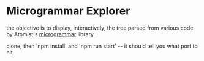 Microgrammar Explorer
=====================

the objective is to display, interactively, the tree parsed from various code by Atomist's [microgrammar](https://github.com/atomist/microgrammar) library.

clone, then 'npm install' and 'npm run start' -- it should tell you what port to hit.
